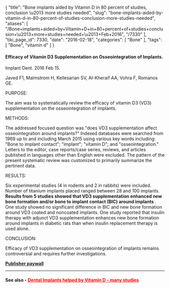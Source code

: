{
    "title": "Bone implants aided by Vitamin D in 80 percent of studies, conclusion \u2013 more studies needed",
    "slug": "bone-implants-aided-by-vitamin-d-in-80-percent-of-studies-conclusion-more-studies-needed",
    "aliases": [
        "/Bone+implants+aided+by+Vitamin+D+in+80+percent+of+studies+conclusion+\u2013+more+studies+needed+\u2013+Feb+2016",
        "/7330"
    ],
    "tiki_page_id": 7330,
    "date": "2016-02-18",
    "categories": [
        "Bone"
    ],
    "tags": [
        "Bone",
        "vitamin d"
    ]
}


#### Efficacy of Vitamin D3 Supplementation on Osseointegration of Implants.

Implant Dent. 2016 Feb 15.

Javed F1, Malmstrom H, Kellesarian SV, Al-Kheraif AA, Vohra F, Romanos GE.

PURPOSE:

The aim was to systematically review the efficacy of vitamin D3 (VD3) supplementation on the osseointegration of implants.

METHODS:

The addressed focused question was "does VD3 supplementation affect osseointegration around implants?" Indexed databases were searched from 1969 up to and including March 2015 using various key words including: "Bone to implant contact"; "implant"; "vitamin D"; and "osseointegration." Letters to the editor, case reports/case series, reviews, and articles published in languages other than English were excluded. The pattern of the present systematic review was customized to primarily summarize the pertinent data.

RESULTS:

Six experimental studies (4 in rodents and 2 in rabbits) were included. Number of titanium implants placed ranged between 28 and 100 implants.  **Results from 5 studies showed that VD3 supplementation enhanced new bone formation and/or bone to implant contact (BIC) around implants** . One study showed no significant difference in BIC and new bone formation around VD3 coated and noncoated implants. One study reported that insulin therapy with adjunct VD3 supplementation enhances new bone formation around implants in diabetic rats than when insulin replacement therapy is used alone.

CONCLUSION:

Efficacy of VD3 supplementation on osseointegration of implants remains controversial and requires further investigations.

 **[Publisher paywall](http://journals.lww.com/implantdent/Abstract/publishahead/Efficacy_of_Vitamin_D3_Supplementation_on.99503.aspx)** 

---

#### See also - <a href="/posts/dental-implants-helped-by-vitamin-d-many-studies" style="color: red; text-decoration: underline;" title="This post/category does not exist yet: Dental Implants helped by Vitamin D - many studies">Dental Implants helped by Vitamin D - many studies</a>
